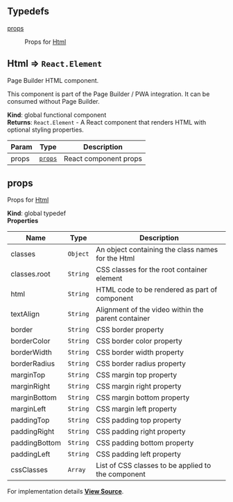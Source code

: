 ## Typedefs

<dl>
<dt><a href="#props">props</a></dt>
<dd><p>Props for <a href="#Html">Html</a></p>
</dd>
</dl>

<a name="Html"></a>

## Html ⇒ <code>React.Element</code>
Page Builder HTML component.

This component is part of the Page Builder / PWA integration. It can be consumed without Page Builder.

**Kind**: global functional component  
**Returns**: <code>React.Element</code> - A React component that renders HTML with optional styling properties.  

| Param | Type | Description |
| --- | --- | --- |
| props | [<code>props</code>](#props) | React component props |

<a name="props"></a>

## props
Props for [Html](#Html)

**Kind**: global typedef  
**Properties**

| Name | Type | Description |
| --- | --- | --- |
| classes | <code>Object</code> | An object containing the class names for the Html |
| classes.root | <code>String</code> | CSS classes for the root container element |
| html | <code>String</code> | HTML code to be rendered as part of component |
| textAlign | <code>String</code> | Alignment of the video within the parent container |
| border | <code>String</code> | CSS border property |
| borderColor | <code>String</code> | CSS border color property |
| borderWidth | <code>String</code> | CSS border width property |
| borderRadius | <code>String</code> | CSS border radius property |
| marginTop | <code>String</code> | CSS margin top property |
| marginRight | <code>String</code> | CSS margin right property |
| marginBottom | <code>String</code> | CSS margin bottom property |
| marginLeft | <code>String</code> | CSS margin left property |
| paddingTop | <code>String</code> | CSS padding top property |
| paddingRight | <code>String</code> | CSS padding right property |
| paddingBottom | <code>String</code> | CSS padding bottom property |
| paddingLeft | <code>String</code> | CSS padding left property |
| cssClasses | <code>Array</code> | List of CSS classes to be applied to the component |



For implementation details [**View Source**](https://github.com/magento/pwa-studio/blob/develop/packages/pagebuilder/lib/ContentTypes/Html/html.js).